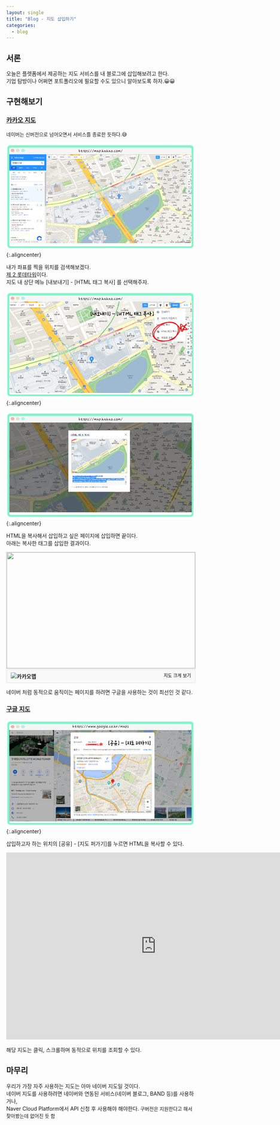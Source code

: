 ```yaml
---
layout: single
title: "Blog - 지도 삽입하기"
categories:
  - blog
---
```


## 서론 

오늘은 플렛폼에서 제공하는 지도 서비스를 내 블로그에 삽입해보려고 한다.<br>
기업 탐방이나 어쩌면 포트폴리오에 필요할 수도 있으니 알아보도록 하자.😀😀<br>


<style>
 img.aligncenter{display:block;margin:0 auto}

 iframe {
   display:block;margin:0 auto
 }
</style>

## 구현해보기

### [카카오 지도](https://map.naver.com/)

<font size=2>네이버는 신버전으로 넘어오면서 서비스를 종료한 듯하다.😅</font>

![](/assets/images/posting/blog_map/picture1.png){:.aligncenter}

내가 좌표를 찍을 위치를 검색해보겠다. <br>
<u>제 2 롯데타워</u>이다.<br> 
지도 내 상단 메뉴 [내보내기] - [HTML 태그 복사] 를 선택해주자.

![](/assets/images/posting/blog_map/picture2.png){:.aligncenter}

![](/assets/images/posting/blog_map/picture3.png){:.aligncenter}

HTML을 복사해서 삽입하고 싶은 페이지에 삽입하면 끝이다.<br>
아래는 복사한 태그를 삽입한 결과이다.<br>

<a href="https://map.kakao.com/?urlX=523155&urlY=1114770&urlLevel=3&map_type=TYPE_MAP&map_hybrid=false" target="_blank">
<img width="504" height="310" src="https://map2.daum.net/map/mapservice?FORMAT=PNG&SCALE=2.5&MX=523155&MY=1114770&S=0&IW=504&IH=310&LANG=0&COORDSTM=WCONGNAMUL&logo=kakao_logo" style="border:1px solid #ccc">
</a>

<div class="hide" style="overflow:hidden;padding:7px 11px;border:1px solid #dfdfdf;border-color:rgba(0,0,0,.1);border-radius:0 0 2px 2px;background-color:#f9f9f9;width:482px;">

  <strong style="float: left;">
    <img src="//t1.daumcdn.net/localimg/localimages/07/2018/pc/common/logo_kakaomap.png" width="72" height="16" alt="카카오맵">
  </strong>

  <div style="float: right;position:relative">
    <a style="font-size:12px;text-decoration:none;float:left;height:15px;padding-top:1px;line-height:15px;color:#000" target="_blank" 
    href="https://map.kakao.com/?urlX=523155&urlY=1114770&urlLevel=3&map_type=TYPE_MAP&map_hybrid=false">
    지도 크게 보기
  </a>
  </div>
</div>

네이버 처럼 동적으로 움직이는 페이지를 하려면 구글을 사용하는 것이 최선인 것 같다.<br>

### [구글 지도](https://www.google.co.kr/maps)


![](/assets/images/posting/blog_map/picture4.png){:.aligncenter}

삽입하고자 하는 위치의 [공유] - [지도 퍼가기]를 누르면 HTML을 복사할 수 있다.<br>

<iframe src="https://www.google.com/maps/embed?pb=!1m18!1m12!1m3!1d30106.169554587224!2d127.0873375001787!3d37.51920807231506!2m3!1f0!2f0!3f0!3m2!1i1024!2i768!4f13.1!3m3!1m2!1s0x357ca50a915f665b%3A0xabeb10cd5efdfce2!2z66Gv642w7JuU65Oc7YOA7JuMIExPVFRFIFdPUkxEIFRPV0VS!5e0!3m2!1sko!2skr!4v1643372500554!5m2!1sko!2skr" width="800" height="500" style="border:0;" allowfullscreen="" loading="lazy"></iframe>
<br>
해당 지도는 클릭, 스크롤하며 동적으로 위치를 조회할 수 있다.<br>


## 마무리

우리가 가장 자주 사용하는 지도는 아마 네이버 지도일 것이다.<br>
네이버 지도를 사용하려면 네이버와 연동된 서비스(네이버 블로그, BAND 등)를 사용하거나,<br>
Naver Cloud Platform에서 API 신청 후 사용해야 해야한다.<font size=2> 구버전은 지원한다고 해서 찾아봤는데 없어진 듯 함 </font><br>


